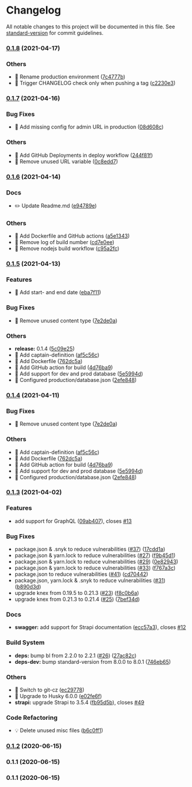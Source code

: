 # Changelog

All notable changes to this project will be documented in this file. See
[standard-version](https://github.com/conventional-changelog/standard-version) for commit guidelines.

### [0.1.8](https://github.com/nonameolsson/timeline-backend/compare/v0.1.7...v0.1.8) (2021-04-17)

### Others

- 🤖 Rename production environment
  ([7c4777b](https://github.com/nonameolsson/timeline-backend/commit/7c4777b24dbf4826f60e222bfdcc22bca70f6480))
- 🤖 Trigger CHANGELOG check only when pushing a tag
  ([c2230e3](https://github.com/nonameolsson/timeline-backend/commit/c2230e3587a0ddffe3dc3f414aada8aff079bc05))

### [0.1.7](https://github.com/nonameolsson/timeline-backend/compare/v0.1.6...v0.1.7) (2021-04-16)

### Bug Fixes

- 🐛 Add missing config for admin URL in production
  ([08d608c](https://github.com/nonameolsson/timeline-backend/commit/08d608c6a4a47b37bbee11d94f7d90563ab63d82))

### Others

- 🤖 Add GitHub Deployments in deploy workflow
  ([244f81f](https://github.com/nonameolsson/timeline-backend/commit/244f81f5b9fe3a52c671e96d2fc44b3978c262ec))
- 🤖 Remove unused URL variable
  ([0c8edd7](https://github.com/nonameolsson/timeline-backend/commit/0c8edd7304eb98281c326863a1ac1dab974a88b4))

### [0.1.6](https://github.com/nonameolsson/timeline-backend/compare/v0.1.5...v0.1.6) (2021-04-14)

### Docs

- ✏️ Update Readme.md
  ([e94789e](https://github.com/nonameolsson/timeline-backend/commit/e94789e261995932c426df19c88213b9fe05ebd8))

### Others

- 🤖 Add Dockerfile and GitHub actions
  ([a5e1343](https://github.com/nonameolsson/timeline-backend/commit/a5e13432bf730be129252a440be8127afd305ac6))
- 🤖 Remove log of build number
  ([cd7e0ee](https://github.com/nonameolsson/timeline-backend/commit/cd7e0eeee19f39016af855ba92433655028c513b))
- 🤖 Remove nodejs build workflow
  ([c95a2fc](https://github.com/nonameolsson/timeline-backend/commit/c95a2fcdcb346f92e240ae597a6d3e3d25f85a66))

### [0.1.5](https://github.com/nonameolsson/timeline-backend/compare/v0.1.3...v0.1.5) (2021-04-13)

### Features

- 🎸 Add start- and end date
  ([eba7f11](https://github.com/nonameolsson/timeline-backend/commit/eba7f11a3686738741428fd8617eb00b03f1ad74))

### Bug Fixes

- 🐛 Remove unused content type
  ([7e2de0a](https://github.com/nonameolsson/timeline-backend/commit/7e2de0a099ff31337d6edcd2e94019495009313e))

### Others

- **release:** 0.1.4
  ([5c09e25](https://github.com/nonameolsson/timeline-backend/commit/5c09e25b785c6ce6c4bfa636189c65f2eb47dcb9))
- 🤖 Add captain-definition
  ([af5c56c](https://github.com/nonameolsson/timeline-backend/commit/af5c56cefd2752f4bb7e04078286a38dc1cf033b))
- 🤖 Add Dockerfile
  ([762dc5a](https://github.com/nonameolsson/timeline-backend/commit/762dc5aa49e9e45d0a2ff9c4e027b2055998b222))
- 🤖 Add GitHub action for build
  ([4d76ba9](https://github.com/nonameolsson/timeline-backend/commit/4d76ba95dad50a8b2a16ad8e7604669e072e67d9))
- 🤖 Add support for dev and prod database
  ([5e5994d](https://github.com/nonameolsson/timeline-backend/commit/5e5994d44e7a795c93970d03f61edde45ad0ff7f))
- 🤖 Configured production/database.json
  ([2efe848](https://github.com/nonameolsson/timeline-backend/commit/2efe8484a4751d726cfc448ebf753dea5ba3e5ca))

### [0.1.4](https://github.com/nonameolsson/timeline-backend/compare/v0.1.3...v0.1.4) (2021-04-11)

### Bug Fixes

- 🐛 Remove unused content type
  ([7e2de0a](https://github.com/nonameolsson/timeline-backend/commit/7e2de0a099ff31337d6edcd2e94019495009313e))

### Others

- 🤖 Add captain-definition
  ([af5c56c](https://github.com/nonameolsson/timeline-backend/commit/af5c56cefd2752f4bb7e04078286a38dc1cf033b))
- 🤖 Add Dockerfile
  ([762dc5a](https://github.com/nonameolsson/timeline-backend/commit/762dc5aa49e9e45d0a2ff9c4e027b2055998b222))
- 🤖 Add GitHub action for build
  ([4d76ba9](https://github.com/nonameolsson/timeline-backend/commit/4d76ba95dad50a8b2a16ad8e7604669e072e67d9))
- 🤖 Add support for dev and prod database
  ([5e5994d](https://github.com/nonameolsson/timeline-backend/commit/5e5994d44e7a795c93970d03f61edde45ad0ff7f))
- 🤖 Configured production/database.json
  ([2efe848](https://github.com/nonameolsson/timeline-backend/commit/2efe8484a4751d726cfc448ebf753dea5ba3e5ca))

### [0.1.3](https://github.com/nonameolsson/timeline-backend/compare/v0.1.2...v0.1.3) (2021-04-02)

### Features

- add support for GraphQL
  ([09ab407](https://github.com/nonameolsson/timeline-backend/commit/09ab40755d31625c2c0a20a38c597af99c6db948)), closes
  [#13](https://github.com/nonameolsson/timeline-backend/issues/13)

### Bug Fixes

- package.json & .snyk to reduce vulnerabilities ([#37](https://github.com/nonameolsson/timeline-backend/issues/37))
  ([17cdd1a](https://github.com/nonameolsson/timeline-backend/commit/17cdd1a459bd6dd0882e5b8e6d9185ad610b25d9))
- package.json & yarn.lock to reduce vulnerabilities ([#27](https://github.com/nonameolsson/timeline-backend/issues/27))
  ([f9b45d1](https://github.com/nonameolsson/timeline-backend/commit/f9b45d104fb7a681f9e7b6156ce2e2ac5e029f0b))
- package.json & yarn.lock to reduce vulnerabilities ([#29](https://github.com/nonameolsson/timeline-backend/issues/29))
  ([0e82943](https://github.com/nonameolsson/timeline-backend/commit/0e82943d07c2028db2ed942ca924ac1191d27670))
- package.json & yarn.lock to reduce vulnerabilities ([#33](https://github.com/nonameolsson/timeline-backend/issues/33))
  ([f767a3c](https://github.com/nonameolsson/timeline-backend/commit/f767a3c43d99e831ff91f5b567a28e4f66000885))
- package.json to reduce vulnerabilities ([#41](https://github.com/nonameolsson/timeline-backend/issues/41))
  ([cd70442](https://github.com/nonameolsson/timeline-backend/commit/cd70442a08445b54bf652f487f46cd68a3d5957f))
- package.json, yarn.lock & .snyk to reduce vulnerabilities
  ([#31](https://github.com/nonameolsson/timeline-backend/issues/31))
  ([b890d3d](https://github.com/nonameolsson/timeline-backend/commit/b890d3d3e6c2d0632ef91d9c11c73da50d84ebbf))
- upgrade knex from 0.19.5 to 0.21.3 ([#23](https://github.com/nonameolsson/timeline-backend/issues/23))
  ([f8c0b6a](https://github.com/nonameolsson/timeline-backend/commit/f8c0b6adad84e0848c388d61680500a3119ac5f5))
- upgrade knex from 0.21.3 to 0.21.4 ([#25](https://github.com/nonameolsson/timeline-backend/issues/25))
  ([7bef34d](https://github.com/nonameolsson/timeline-backend/commit/7bef34dca029648404c9ae8f86f50eabfad914eb))

### Docs

- **swagger:** add support for Strapi documentation
  ([ecc57a3](https://github.com/nonameolsson/timeline-backend/commit/ecc57a3c0d816de35506914b61a15e1d8be15529)), closes
  [#12](https://github.com/nonameolsson/timeline-backend/issues/12)

### Build System

- **deps:** bump bl from 2.2.0 to 2.2.1 ([#26](https://github.com/nonameolsson/timeline-backend/issues/26))
  ([27ac82c](https://github.com/nonameolsson/timeline-backend/commit/27ac82c7f2dd9a82292dfa9b8e2171805069503c))
- **deps-dev:** bump standard-version from 8.0.0 to 8.0.1
  ([746eb65](https://github.com/nonameolsson/timeline-backend/commit/746eb65099abef91a556cb6b312baa5910b3e785))

### Others

- 🤖 Switch to git-cz
  ([ec29778](https://github.com/nonameolsson/timeline-backend/commit/ec2977874567746df27a1e16244e25799247a7a2))
- 🤖 Upgrade to Husky 6.0.0
  ([e02fe6f](https://github.com/nonameolsson/timeline-backend/commit/e02fe6f1757023f60982e8590d6883487404ee17))
- **strapi:** upgrade Strapi to 3.5.4
  ([fb95d5b](https://github.com/nonameolsson/timeline-backend/commit/fb95d5b7165b970c5fb8cb5b35a0a15f1bedd340)), closes
  [#49](https://github.com/nonameolsson/timeline-backend/issues/49)

### Code Refactoring

- 💡 Delete unused misc files
  ([b6c0ff1](https://github.com/nonameolsson/timeline-backend/commit/b6c0ff1e32126c4e570db71c5c1c10892390b04e))

### [0.1.2](https://github.com/nonameolsson/timeline-backend/compare/v0.1.1...v0.1.2) (2020-06-15)

### 0.1.1 (2020-06-15)

### 0.1.1 (2020-06-15)
